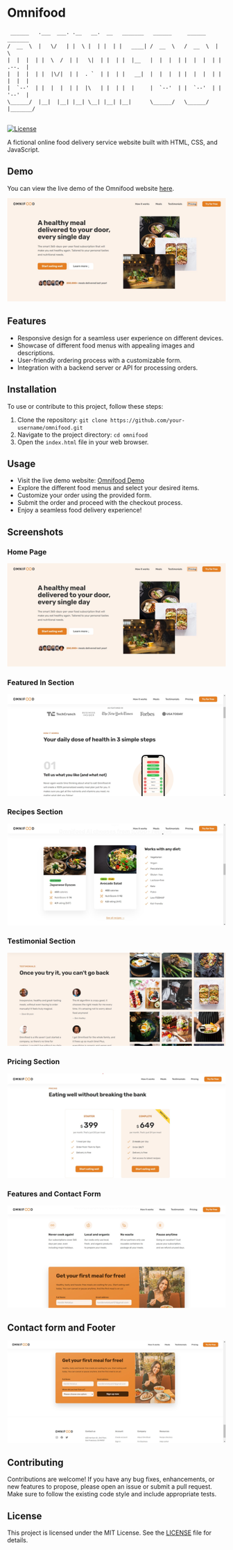 # Omnifood

 ```                              
  ______   .___  ___. .__   __.  __   _______   ______     ______    _______  
 /  __  \  |   \/   | |  \ |  | |  | |   ____| /  __  \   /  __  \  |       \ 
|  |  |  | |  \  /  | |   \|  | |  | |  |__   |  |  |  | |  |  |  | |  .--.  |
|  |  |  | |  |\/|  | |  . `  | |  | |   __|  |  |  |  | |  |  |  | |  |  |  |
|  `--'  | |  |  |  | |  |\   | |  | |  |     |  `--'  | |  `--'  | |  '--'  |
 \______/  |__|  |__| |__| \__| |__| |__|      \______/   \______/  |_______/ 
                              
```
[![License](https://img.shields.io/badge/license-MIT-blue.svg)](https://opensource.org/licenses/MIT)

A fictional online food delivery service website built with HTML, CSS, and JavaScript.

## Demo

You can view the live demo of the Omnifood website [here](https://omnifood-hardikmetaliya.netlify.app/).

![Omnifood Screenshot](./images/1.jpg)

## Features

- Responsive design for a seamless user experience on different devices.
- Showcase of different food menus with appealing images and descriptions.
- User-friendly ordering process with a customizable form.
- Integration with a backend server or API for processing orders.

## Installation

To use or contribute to this project, follow these steps:

1. Clone the repository: `git clone https://github.com/your-username/omnifood.git`
2. Navigate to the project directory: `cd omnifood`
3. Open the `index.html` file in your web browser.

## Usage

- Visit the live demo website: [Omnifood Demo](https://omnifood-hardikmetaliya.netlify.app/)
- Explore the different food menus and select your desired items.
- Customize your order using the provided form.
- Submit the order and proceed with the checkout process.
- Enjoy a seamless food delivery experience!

## Screenshots

### Home Page
![Home Page](./images/1.jpg)

### Featured In Section
![Featured In](./images/2.jpg)

### Recipes Section
![Recipes Section](./images/3.jpg)

### Testimonial Section
![Testimonial Section](./images/4.jpg)

### Pricing Section
![Pricing Section](./images/5.jpg)

### Features and Contact Form
![Recipes Section](./images/6.jpg)

## Contact form and Footer
![Recipes Section](./images/7.jpg)

## Contributing

Contributions are welcome! If you have any bug fixes, enhancements, or new features to propose, please open an issue or submit a pull request. Make sure to follow the existing code style and include appropriate tests.

## License

This project is licensed under the MIT License. See the [LICENSE](./LICENSE) file for details.

